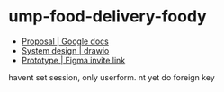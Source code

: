 # ump-food-delivery-foody

* [Proposal | Google docs](https://docs.google.com/document/d/1neQrarofr482K5ixvqhb4zFkwV4_vmcifqzFo24z6i0/edit?usp=sharing)
* [System design | drawio](https://drive.google.com/file/d/1vDkBJH6_MKySPbvu3P28ZnorK1FaZ1Q3/view?usp=sharing)
* [Prototype | Figma invite link](https://www.figma.com/team_invite/redeem/CViCAiPgKcoCKHz2UF2A0P)

havent set session, only userform.
nt yet do foreign key
